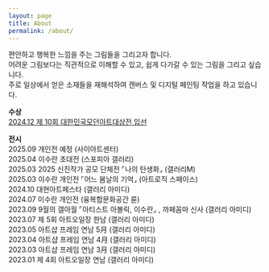 ```yaml
---
layout: page
title: About
permalink: /about/
---
```


편안하고 행복한 느낌을 주는 그림들을 그리고자 합니다.  
어려운 그림보다는 직관적으로 이해할 수 있고, 쉽게 다가갈 수 있는 그림을 그리고 싶습니다.  
주로 일상에서 얻은 소재들을 재해석하여 캔버스 및 디지털 페인팅 작업을 하고 있습니다.  

**수상**  
[2024.12 제 10회 대한민국모던아트대상전 입선](https://sooranlee.github.io/06-pear/)  

**전시**  
2025.09 개인전 예정 (사이아트센터)  
2025.04 이수란 초대전 (스포피아 갤러리)  
2025.03 2025 신진작가 공모 단체전 ⌜나의 탄생화⌟ (갤러리M)  
2025.03 이수란 개인전 ⌜어느 봄날의 기억⌟ (아트로직 스페이스)  
2024.10 대현아트페스타 (갤러리 아미디)  
2024.07 이수란 개인전 (융복합문화공간 륜)  
2023.09 9월의 갤아월 ⌜아티스트 아볼릭, 이수란⌟ , 까페꼼마 신사 (갤러리 아미디)  
2023.07 제 5회 아트오일장 한남 (갤러리 아미디)  
2023.05 아트샵 프레임 연남 5月 (갤러리 아미디)  
2023.04 아트샵 프레임 연남 4月 (갤러리 아미디)  
2023.03 아트샵 프레임 연남 3月 (갤러리 아미디)  
2023.01 제 4회 아트오일장 연남 (갤러리 아미디)  
